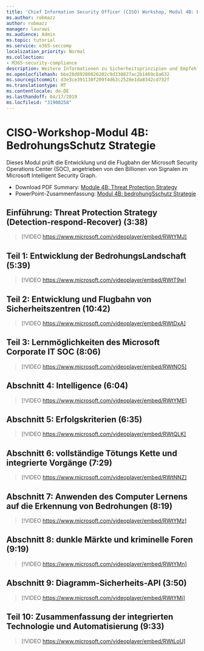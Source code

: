 ```yaml
---
title: 'Chief Information Security Officer (CISO) Workshop, Modul 4B: BedrohungsSchutz Strategie'
ms.author: robmazz
author: robmazz
manager: laurawi
ms.audience: Admin
ms.topic: tutorial
ms.service: o365-seccomp
localization_priority: Normal
ms.collection:
- M365-security-compliance
description: Weitere Informationen zu Sicherheitsprinzipien und Empfehlungen für die Modernisierung der Sicherheit in Ihrer Organisation.
ms.openlocfilehash: bbe28d89280826202c9d338827ac2b1469c8a632
ms.sourcegitcommit: d3e3ce391130f209f4d63c2528e1da8342cd732f
ms.translationtype: MT
ms.contentlocale: de-DE
ms.lasthandoff: 04/17/2019
ms.locfileid: "31908258"
---
```

# <a name="ciso-workshop-module-4b-threat-protection-strategy"></a>CISO-Workshop-Modul 4B: BedrohungsSchutz Strategie 

Dieses Modul prüft die Entwicklung und die Flugbahn der Microsoft Security Operations Center (SOC), angetrieben von den Billionen von Signalen im Microsoft Intelligent Security Graph.

- Download PDF Summary: [Module 4B: Threat Protection Strategy](media/ciso-workshop-4b-threat-protection-strategy.pdf)
- PowerPoint-Zusammenfassung: [Modul 4B: bedrohungSschutz Strategie](https://docs.microsoft.com/office365/securitycompliance/media/ciso-workshop-4b-threat-protection-strategy.pptx)

## <a name="introduction-threat-protection-strategy-detect-respond-recover-338"></a>Einführung: Threat Protection Strategy (Detection-respond-Recover) (3:38)

> [!VIDEO https://www.microsoft.com/videoplayer/embed/RWtYMJ]

## <a name="part-1-evolution-of-threat-landscape-539"></a>Teil 1: Entwicklung der BedrohungsLandschaft (5:39)

> [!VIDEO https://www.microsoft.com/videoplayer/embed/RWtT9w]

## <a name="part-2-evolution-and-trajectory-of-security-operations-centers-1042"></a>Teil 2: Entwicklung und Flugbahn von Sicherheitszentren (10:42)

> [!VIDEO https://www.microsoft.com/videoplayer/embed/RWtDxA]

## <a name="part-3-learnings-from-microsofts-corporate-it-soc-806"></a>Teil 3: Lernmöglichkeiten des Microsoft Corporate IT SOC (8:06)

> [!VIDEO https://www.microsoft.com/videoplayer/embed/RWtNO5]

## <a name="part-4-intelligence-604"></a>Abschnitt 4: Intelligence (6:04)

> [!VIDEO https://www.microsoft.com/videoplayer/embed/RWtYME]

## <a name="part-5-success-criteria-635"></a>Abschnitt 5: Erfolgskriterien (6:35)

> [!VIDEO https://www.microsoft.com/videoplayer/embed/RWtQLK]

## <a name="part-6-full-kill-chain-approach-and-integrated-operations-729"></a>Abschnitt 6: vollständige Tötungs Kette und integrierte Vorgänge (7:29)

> [!VIDEO https://www.microsoft.com/videoplayer/embed/RWtNNZ]

## <a name="part-7-applying-machine-learning-to-threat-detection-819"></a>Abschnitt 7: Anwenden des Computer Lernens auf die Erkennung von Bedrohungen (8:19)

> [!VIDEO https://www.microsoft.com/videoplayer/embed/RWtYMz]

## <a name="part-8-dark-markets-and-criminal-forums-919"></a>Abschnitt 8: dunkle Märkte und kriminelle Foren (9:19)

> [!VIDEO https://www.microsoft.com/videoplayer/embed/RWtYMn]

## <a name="part-9-graph-security-api-350"></a>Abschnitt 9: Diagramm-Sicherheits-API (3:50)

> [!VIDEO https://www.microsoft.com/videoplayer/embed/RWtYMj]

## <a name="part-10-summary-of-integrated-technology-and-automation-933"></a>Teil 10: Zusammenfassung der integrierten Technologie und Automatisierung (9:33)

> [!VIDEO https://www.microsoft.com/videoplayer/embed/RWtLoU]